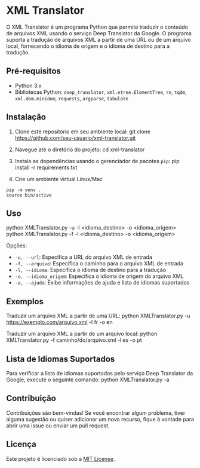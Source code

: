 # XML Translator
O XML Translator é um programa Python que permite traduzir o conteúdo de arquivos XML usando o serviço Deep Translator da Google. O programa suporta a tradução de arquivos XML a partir de uma URL ou de um arquivo local, fornecendo o idioma de origem e o idioma de destino para a tradução.

## Pré-requisitos
- Python 3.x
- Bibliotecas Python: `deep_translator`, `xml.etree.ElementTree`, `re`, `tqdm`, `xml.dom.minidom`, `requests`, `argparse`, `tabulate`

## Instalação
1. Clone este repositório em seu ambiente local:
git clone https://github.com/seu-usuario/xml-translator.git

2. Navegue até o diretório do projeto:
cd xml-translator

3. Instale as dependências usando o gerenciador de pacotes `pip`:
pip install -r requirements.txt

4. Crie um ambiente virtual Linux/Mac
```
pip -m venv .
source bin/active
```

## Uso
python XMLTranslator.py -u <url> -l <idioma_destino> -o <idioma_origem>
python XMLTranslator.py -f <arquivo> -l <idioma_destino> -o <idioma_origem>

Opções:
- `-u, --url`: Especifica a URL do arquivo XML de entrada
- `-f, --arquivo`: Especifica o caminho para o arquivo XML de entrada
- `-l, --idioma`: Especifica o idioma de destino para a tradução
- `-o, --idioma_origem`: Especifica o idioma de origem do arquivo XML
- `-a, --ajuda`: Exibe informações de ajuda e lista de idiomas suportados

## Exemplos
Traduzir um arquivo XML a partir de uma URL:
python XMLTranslator.py -u https://exemplo.com/arquivo.xml -l fr -o en

Traduzir um arquivo XML a partir de um arquivo local:
python XMLTranslator.py -f caminho/do/arquivo.xml -l es -o pt

## Lista de Idiomas Suportados
Para verificar a lista de idiomas suportados pelo serviço Deep Translator da Google, execute o seguinte comando:
python XMLTranslator.py -a

## Contribuição
Contribuições são bem-vindas! Se você encontrar algum problema, tiver alguma sugestão ou quiser adicionar um novo recurso, fique à vontade para abrir uma issue ou enviar um pull request.

## Licença
Este projeto é licenciado sob a [MIT License](LICENSE).
